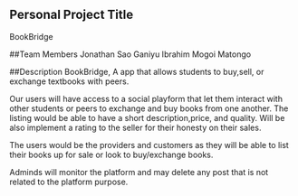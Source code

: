 ## Personal Project Title
BookBridge

##Team Members
Jonathan Sao
Ganiyu Ibrahim
Mogoi Matongo



##Description
BookBridge, A app that allows students to buy,sell, or exchange textbooks with peers.

Our users will have access to a social playform that let them interact with other students or peers to exchange and buy books from one another. The listing would be able to have a short description,price, and quality.
Will be also implement a rating to the seller for their honesty on their sales.

The users would be the providers and customers as they will be able to list their books up for sale or look to buy/exchange books.

Adminds will monitor the platform and may delete any post that is not related to the platform purpose.
